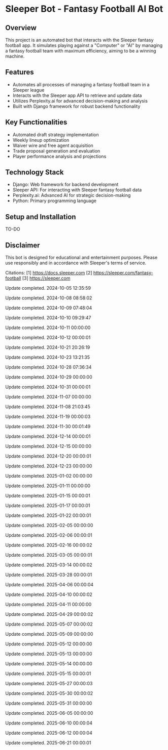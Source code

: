 # Sleeper Bot - Fantasy Football AI Bot

## Overview

This project is an automated bot that interacts with the Sleeper fantasy football app. It simulates playing against a "Computer" or "AI" by managing a fantasy football team with maximum efficiency, aiming to be a winning machine.

## Features

- Automates all processes of managing a fantasy football team in a Sleeper league
- Interacts with the Sleeper app API to retrieve and update data
- Utilizes Perplexity.ai for advanced decision-making and analysis
- Built with Django framework for robust backend functionality

## Key Functionalities

- Automated draft strategy implementation
- Weekly lineup optimization
- Waiver wire and free agent acquisition
- Trade proposal generation and evaluation
- Player performance analysis and projections

## Technology Stack

- Django: Web framework for backend development
- Sleeper API: For interacting with Sleeper fantasy football data
- Perplexity.ai: Advanced AI for strategic decision-making
- Python: Primary programming language

## Setup and Installation

TO-DO

## Disclaimer

This bot is designed for educational and entertainment purposes. Please use responsibly and in accordance with Sleeper's terms of service.

Citations:
[1] https://docs.sleeper.com
[2] https://sleeper.com/fantasy-football
[3] https://sleeper.com

Update completed. 2024-10-05 12:35:59

Update completed. 2024-10-08 08:58:02

Update completed. 2024-10-09 07:48:04

Update completed. 2024-10-10 09:29:47

Update completed. 2024-10-11 00:00:00

Update completed. 2024-10-12 00:00:01

Update completed. 2024-10-21 20:26:19

Update completed. 2024-10-23 13:21:35

Update completed. 2024-10-28 07:36:34

Update completed. 2024-10-29 00:00:00

Update completed. 2024-10-31 00:00:01

Update completed. 2024-11-07 00:00:00

Update completed. 2024-11-08 21:03:45

Update completed. 2024-11-19 00:00:03

Update completed. 2024-11-30 00:01:49

Update completed. 2024-12-14 00:00:01

Update completed. 2024-12-15 00:00:00

Update completed. 2024-12-20 00:00:01

Update completed. 2024-12-23 00:00:00

Update completed. 2025-01-02 00:00:00

Update completed. 2025-01-11 00:00:00

Update completed. 2025-01-15 00:00:01

Update completed. 2025-01-17 00:00:01

Update completed. 2025-01-22 00:00:01

Update completed. 2025-02-05 00:00:00

Update completed. 2025-02-06 00:00:01

Update completed. 2025-02-16 00:00:02

Update completed. 2025-03-05 00:00:01

Update completed. 2025-03-14 00:00:02

Update completed. 2025-03-28 00:00:01

Update completed. 2025-04-06 00:00:04

Update completed. 2025-04-10 00:00:02

Update completed. 2025-04-11 00:00:00

Update completed. 2025-04-29 00:00:02

Update completed. 2025-05-07 00:00:02

Update completed. 2025-05-09 00:00:00

Update completed. 2025-05-12 00:00:00

Update completed. 2025-05-13 00:00:00

Update completed. 2025-05-14 00:00:00

Update completed. 2025-05-15 00:00:01

Update completed. 2025-05-27 00:00:03

Update completed. 2025-05-30 00:00:02

Update completed. 2025-05-31 00:00:00

Update completed. 2025-06-05 00:00:00

Update completed. 2025-06-10 00:00:04

Update completed. 2025-06-12 00:00:04

Update completed. 2025-06-21 00:00:01

